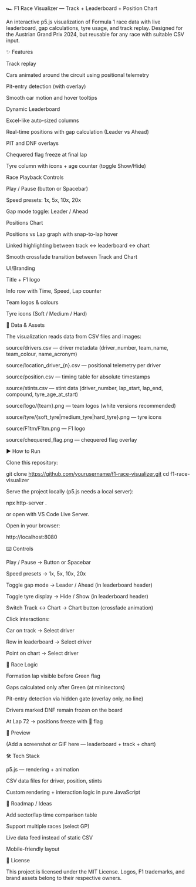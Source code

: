 🏎️ F1 Race Visualizer — Track + Leaderboard + Position Chart

An interactive p5.js visualization of Formula 1 race data with live leaderboard, gap calculations, tyre usage, and track replay.
Designed for the Austrian Grand Prix 2024, but reusable for any race with suitable CSV input.

✨ Features

Track replay

Cars animated around the circuit using positional telemetry

Pit-entry detection (with overlay)

Smooth car motion and hover tooltips

Dynamic Leaderboard

Excel-like auto-sized columns

Real-time positions with gap calculation (Leader vs Ahead)

PIT and DNF overlays

Chequered flag freeze at final lap

Tyre column with icons + age counter (toggle Show/Hide)

Race Playback Controls

Play / Pause (button or Spacebar)

Speed presets: 1x, 5x, 10x, 20x

Gap mode toggle: Leader / Ahead

Positions Chart

Positions vs Lap graph with snap-to-lap hover

Linked highlighting between track ↔ leaderboard ↔ chart

Smooth crossfade transition between Track and Chart

UI/Branding

Title + F1 logo

Info row with Time, Speed, Lap counter

Team logos & colours

Tyre icons (Soft / Medium / Hard)

📂 Data & Assets

The visualization reads data from CSV files and images:

source/drivers.csv — driver metadata (driver_number, team_name, team_colour, name_acronym)

source/location_driver_{n}.csv — positional telemetry per driver

source/position.csv — timing table for absolute timestamps

source/stints.csv — stint data (driver_number, lap_start, lap_end, compound, tyre_age_at_start)

source/logo/{team}.png — team logos (white versions recommended)

source/tyre/{soft_tyre|medium_tyre|hard_tyre}.png — tyre icons

source/F1tm/F1tm.png — F1 logo

source/chequered_flag.png — chequered flag overlay

▶️ How to Run

Clone this repository:

git clone https://github.com/yourusername/f1-race-visualizer.git
cd f1-race-visualizer


Serve the project locally (p5.js needs a local server):

npx http-server .


or open with VS Code Live Server.

Open in your browser:

http://localhost:8080

⌨️ Controls

Play / Pause → Button or Spacebar

Speed presets → 1x, 5x, 10x, 20x

Toggle gap mode → Leader / Ahead (in leaderboard header)

Toggle tyre display → Hide / Show (in leaderboard header)

Switch Track ↔ Chart → Chart button (crossfade animation)

Click interactions:

Car on track → Select driver

Row in leaderboard → Select driver

Point on chart → Select driver

🏁 Race Logic

Formation lap visible before Green flag

Gaps calculated only after Green (at minisectors)

Pit-entry detection via hidden gate (overlay only, no line)

Drivers marked DNF remain frozen on the board

At Lap 72 → positions freeze with 🏁 flag

📸 Preview

(Add a screenshot or GIF here — leaderboard + track + chart)

🛠️ Tech Stack

p5.js
 — rendering + animation

CSV data files for driver, position, stints

Custom rendering + interaction logic in pure JavaScript

🚀 Roadmap / Ideas

 Add sector/lap time comparison table

 Support multiple races (select GP)

 Live data feed instead of static CSV

 Mobile-friendly layout

📜 License

This project is licensed under the MIT License.
Logos, F1 trademarks, and brand assets belong to their respective owners.
